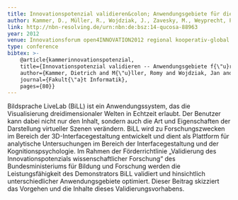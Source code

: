 ```yaml
---
title: Innovationspotenzial validieren&colon; Anwendungsgebiete für die 3D-Plattform Bildsprache LiveLab
author: Kammer, D., Müller, R., Wojdziak, J., Zavesky, M., Weyprecht, P., Schönefeld, F., Groh, R.
link: http://nbn-resolving.de/urn:nbn:de:bsz:14-qucosa-88963
year: 2012
venue: Innovationsforum open4INNOVATION2012 regional kooperativ-global innovativ Beiträge zum fachforum
type: conference
bibtex: >-
    @article{kammerinnovationspotenzial,
    title={Innovationspotenzial validieren -- Anwendungsgebiete f{\"u}r die 3D-Plattform Bildsprache LiveLab},
    author={Kammer, Dietrich and M{\"u}ller, Romy and Wojdziak, Jan and Zavesky, Martin and Weyprecht, Pascal and Sch{\"o}nefeld, Frank and Groh, Rainer},
    journal={Fakult{\"a}t Informatik},
    pages={80}}
---
```

Bildsprache LiveLab (BiLL) ist ein Anwendungssystem, das die Visualisierung dreidimensionaler Welten in Echtzeit erlaubt. Der Benutzer kann dabei nicht nur den Inhalt, sondern auch die Art und Eigenschaften der Darstellung virtueller Szenen verändern. BiLL wird zu Forschungszwecken im Bereich der 3D-Interfacegestaltung entwickelt und dient als Plattform für analytische Untersuchungen im Bereich der Interfacegestaltung und der Kognitionspsychologie. Im Rahmen der Förderrichtlinie „Validierung des Innovationspotenzials wissenschaftlicher Forschung“ des Bundesministeriums für Bildung und Forschung werden die Leistungsfähigkeit des Demonstrators BiLL validiert und hinsichtlich unterschiedlicher Anwendungsgebiete optimiert. Dieser Beitrag skizziert das Vorgehen und die Inhalte dieses Validierungsvorhabens.